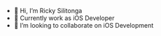 - 👋 Hi, I’m Ricky Silitonga
- 👀 Currently work as iOS Developer
- 💞️ I’m looking to collaborate on iOS Development

<!---
rickysilitonga112/rickysilitonga112 is a ✨ special ✨ repository because its `README.md` (this file) appears on your GitHub profile.
You can click the Preview link to take a look at your changes.
--->
